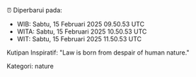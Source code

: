 ⏰ Diperbarui pada:
- WIB: Sabtu, 15 Februari 2025 09.50.53 UTC
- WITA: Sabtu, 15 Februari 2025 10.50.53 UTC
- WIT: Sabtu, 15 Februari 2025 11.50.53 UTC

Kutipan Inspiratif:
"Law is born from despair of human nature."


Kategori: nature

